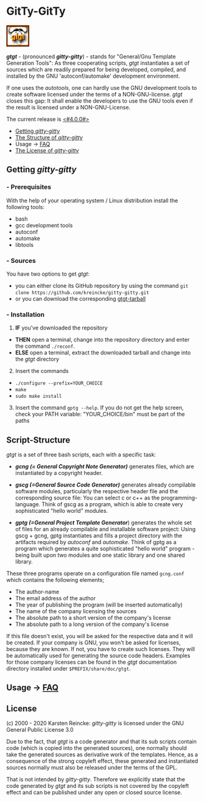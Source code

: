 # GitTy-GitTy 
![gitty-gitty logo](doc/gtgt.gif)

 ***gtgt*** - (pronounced ***gitty-gitty***) - stands for "General/Gnu Template Generation Tools": As three cooperating scripts, *gtgt* instantiates a set of sources which are readily prepared for being developed, compiled, and installed by the GNU 'autoconf/automake' development environment.

If one uses the *autotools*, one can hardly use the GNU development tools to create software licensed under the terms of a NON-GNU-license. *gtgt* closes this gap: It shall enable the developers to use the GNU tools even if the result is licensed under a NON-GNU-License.

The current release is [<#4.0.0#>](./releases/gtgt-4.0.0.tar.gz)

* [Getting *gitty-gitty*](#p10)
* [The Structure of *gitty-gitty*](#p20)
* Usage -> [FAQ](./FAQ.md)
* [The License of *gitty-gitty*](#p40)


## <a id="p10" />Getting *gitty-gitty*

### <a id="p11" />- Prerequisites
With the help of your operating system / Linux distribution install the following tools:
  - bash
  - gcc development tools
  - autoconf
  - automake
  - libtools

### <a id="p12" />- Sources

You have two options to get *gtgt*:
* you can either clone its GitHub repository by using the command ``git clone https://github.com/kreincke/gitty-gitty.git``
* or you can download the corresponding [gtgt-tarball](./releases/)

### <a id="p13" />- Installation

1. **IF** you've downloaded the repository
  * **THEN** open a terminal, change into the repository directory and enter the command ``./reconf``.
  * **ELSE** open a terminal, extract the downloaded tarball and change into the *gtgt* directory
2. Insert the commands
  * ``./configure --prefix=YOUR_CHOICE``
  * ``make``
  * ``sudo make install``
3. Insert the command ``gptg --help``. If you do not get the help screen, check your PATH variable: "YOUR_CHOICE/bin" must be part of the paths

## <a id="p20" />Script-Structure

*gtgt* is a set of three bash scripts, each with a specific task:

* ***gcng (= General Copyright Note Generator)*** generates files, which are instantiated by a copyright header.

* ***gscg (=General Source Code Generator)*** generates already compilable software modules, particularly the respective header file and the corresponding source file: You can select c or c++ as the programming-language. Think of gscg as a program, which is able to create very sophisticated "hello world" modules.

* ***gptg (=General Project Template Generator***) generates the whole set of files for an already compilable and installable software project: Using gscg + gcng, gptg instantiates and fills a project directory with the artifacts required by *autoconf* and *automake*. Think of gptg as a program which generates a quite sophisticated "hello world" program - being built upon two modules and one static library  and one shared library.

These three programs operate on a configuration file named ``gcng.conf`` which contains the following elements;

- The author-name
- The email address of the author
- The year of publishing the program (will be inserted automatically)
- The name of the company licensing the sources
- The absolute path to a short version of the company's license
- The absolute path to a long version of the company's license

If this file doesn't exist, you will be asked for the respective data and it will be created. If your company is GNU, you won't be asked for licenses, because they are known. If not, you have to create such licenses. They will be automatically used for generating the source code headers. Examples for those company licenses can be found in the *gtgt* documentation directory installed under ``$PREFIX/share/doc/gtgt``.


## <a id="p30" />Usage -> [FAQ](./FAQ.md)

## <a id="p40" />License

(c) 2000 - 2020 Karsten Reincke: *gitty-gitty* is licensed under the GNU General Public License 3.0

Due to the fact, that *gtgt* is a code generator and that its sub scripts contain code (which is copied into the generated sources), one normally should take the generated sources as derivative work of the templates. Hence, as a consequence of the strong copyleft effect, these generated and instantiated sources normally must also be released under the terms of the GPL.

That is not intended by *gitty-gitty*. Therefore we explicitly state that the code generated by *gtgt* and its sub scripts is not covered by the copyleft effect and can be published under any open or closed source license.
